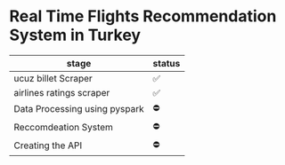 # Real Time Flights Recommendation System in Turkey



stage | status
-------|-------
ucuz billet Scraper | :white_check_mark:
airlines ratings scraper | :white_check_mark:
Data Processing using pyspark | :no_entry:
Reccomdeation System | :no_entry:
Creating the API  | :no_entry:
